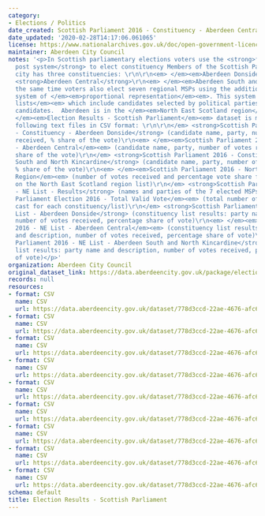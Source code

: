 ```yaml
---
category:
- Elections / Politics
date_created: Scottish Parliament 2016 - Constituency - Aberdeen Central
date_updated: '2020-02-28T14:17:06.061065'
license: https://www.nationalarchives.gov.uk/doc/open-government-licence/version/3/
maintainer: Aberdeen City Council
notes: '<p>In Scottish parliamentary elections voters use the <strong>first past the
  post system</strong> to elect constituency Members of the Scottish Parliament (MSPs).  Aberdeen
  city has three constituencies: \r\n\r\n<em> </em><em>Aberdeen Donside</em><em>\r\n</em>
  <strong>Aberdeen Central</strong>\r\n<em> </em><em>Aberdeen South and North Kincardine</em><em>\r\n\r\nAt
  the same time voters also elect seven regional MSPs using the additional member
  system of </em><em>proportional representation</em><em>. This system uses </em><em>regional
  lists</em><em> which include candidates selected by political parties and independent
  candidates.  Aberdeen is in the </em><em>North East Scotland region</em><em>.\r\n<strong><em>_</em></strong><strong><em>_</em></strong><strong><em>_</em></strong><strong><em>_</em></strong><strong><em>_</em></strong><strong><em>_</em></strong><strong><em>_</em></strong>______\r\n\r\nThe
  </em><em>Election Results - Scottish Parliament</em><em> dataset is made of the
  following text files in CSV format: \r\n\r\n</em> <strong>Scottish Parliament 2016
  - Constituency - Aberdeen Donside</strong> (candidate name, party, number of votes
  received, % share of the vote)\r\n<em> </em><em>Scottish Parliament 2016 - Constituency
  - Aberdeen Central</em><em> (candidate name, party, number of votes received, %
  share of the vote)\r\n</em> <strong>Scottish Parliament 2016 - Constituency - Aberdeen
  South and North Kincardine</strong> (candidate name, party, number of votes received,
  % share of the vote)\r\n<em> </em><em>Scottish Parliament 2016 - North East Scotland
  Region</em><em> (number of votes received and percentage vote share for each party
  on the North East Scotland region list)\r\n</em> <strong>Scottish Parliament 2016
  - NE List - Results</strong> (names and parties of the 7 elected MSPs)\r\n<em> </em><em>Scottish
  Parliament Election 2016 - Total Valid Vote</em><em> (total number of valid votes
  cast for each constituency/list)\r\n</em> <strong>Scottish Parliament 2016 - NE
  List - Aberdeen Donside</strong> (constituency list results: party name and description,
  number of votes received, percentage share of vote)\r\n<em> </em><em>Scottish Parliament
  2016 - NE List - Aberdeen Central</em><em> (constituency list results: party name
  and description, number of votes received, percentage share of vote)\r\n</em> <strong>Scottish
  Parliament 2016 - NE List - Aberdeen South and North Kincardine</strong> (constituency
  list results: party name and description, number of votes received, percentage share
  of vote)</p>'
organization: Aberdeen City Council
original_dataset_link: https://data.aberdeencity.gov.uk/package/election-results-scottish-parliament
records: null
resources:
- format: CSV
  name: CSV
  url: https://data.aberdeencity.gov.uk/dataset/778d3ccd-22ae-4676-afc6-4c82ffda2cc3/resource/658734cf-c435-4bb4-aba0-4501538d6bf3/download/scotparl2016-constituency-abcrl.csv
- format: CSV
  name: CSV
  url: https://data.aberdeencity.gov.uk/dataset/778d3ccd-22ae-4676-afc6-4c82ffda2cc3/resource/6552bda4-4d20-4152-8532-b62076983ebd/download/scotparl2016-constituency-abdon.csv
- format: CSV
  name: CSV
  url: https://data.aberdeencity.gov.uk/dataset/778d3ccd-22ae-4676-afc6-4c82ffda2cc3/resource/4d68c886-73ef-4edc-854d-8b8cc5ba7835/download/scotparl2016-constituency-absnk.csv
- format: CSV
  name: CSV
  url: https://data.aberdeencity.gov.uk/dataset/778d3ccd-22ae-4676-afc6-4c82ffda2cc3/resource/47a5df6f-581d-4bd3-9927-05ccb6131b0f/download/scotparl2016-ne-scotland-region.csv
- format: CSV
  name: CSV
  url: https://data.aberdeencity.gov.uk/dataset/778d3ccd-22ae-4676-afc6-4c82ffda2cc3/resource/e24b27b5-3571-40fe-b150-175c908205f1/download/scotparl2016-ne-list-abdonside.csv
- format: CSV
  name: CSV
  url: https://data.aberdeencity.gov.uk/dataset/778d3ccd-22ae-4676-afc6-4c82ffda2cc3/resource/dbe29b1e-881b-4a21-b5d0-8ec617796663/download/scotparl2016-ne-list-abcentral.csv
- format: CSV
  name: CSV
  url: https://data.aberdeencity.gov.uk/dataset/778d3ccd-22ae-4676-afc6-4c82ffda2cc3/resource/f5a6e78f-9a1b-43c4-b26a-d59686912912/download/scotparl2016-ne-list-abs-and-nk.csv
- format: CSV
  name: CSV
  url: https://data.aberdeencity.gov.uk/dataset/778d3ccd-22ae-4676-afc6-4c82ffda2cc3/resource/5a02e51b-ebb1-4c3d-bbfc-5b75df8bdfd7/download/scotparl2016-total-valid-votes.csv
- format: CSV
  name: CSV
  url: https://data.aberdeencity.gov.uk/dataset/778d3ccd-22ae-4676-afc6-4c82ffda2cc3/resource/c714713a-4514-44b7-a396-f0d773295ef8/download/scotparl2016-ne-list-results.csv
schema: default
title: Election Results - Scottish Parliament
---
```

